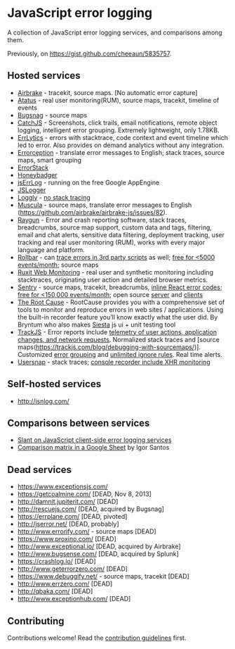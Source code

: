 JavaScript error logging
========================

A collection of JavaScript error logging services, and comparisons among them.

Previously, on <https://gist.github.com/cheeaun/5835757>.

Hosted services
---

- [Airbrake](https://www.airbrake.io/) - tracekit, source maps. [No automatic error capture]
- [Atatus](https://www.atatus.com/) - real user monitoring(RUM), source maps, tracekit, timeline of events
- [Bugsnag](https://bugsnag.com/) - source maps
- [CatchJS](https://www.catchjs.com) - Screenshots, click trails, email notifications, remote object logging, intelligent error grouping. Extremely lightweight, only 1.78KB.
- [ErrLytics](https://errlytics.com/) - errors with stacktrace, code context and event timeline which led to error. Also provides on demand analytics without any integration.
- [Errorception](http://errorception.com/) - translate error messages to English; stack traces, source maps, smart grouping
- [ErrorStack](http://www.errorstack.com/)
- [Honeybadger](https://www.honeybadger.io/)
- [jsErrLog](http://jserrlog.appspot.com/) - running on the free Google AppEngine
- [JSLogger](http://jslogger.com/)
- [Loggly](https://www.loggly.com/docs/javascript/) - [no stack tracing](https://github.com/loggly/loggly-jslogger/issues/24)
- [Muscula](http://www.muscula.com/) - source maps, translate error messages to English
(https://github.com/airbrake/airbrake-js/issues/82).
- [Raygun](https://raygun.com/) - Error and crash reporting software, stack traces, breadcrumbs, source map support, custom data and tags, filtering, email and chat alerts, sensitive data filtering, deployment tracking, user tracking and real user monitoring (RUM), works with every major language and platform.
- [Rollbar](https://rollbar.com/) - can [trace errors in 3rd party scripts](https://github.com/rollbar/rollbar.js/issues/108#issuecomment-121448333) as well; [free for <5000 events/month](https://rollbar.com/pricing/); source maps
- [Ruxit Web Monitoring](https://ruxit.com/web-monitoring/) - real user and synthetic monitoring including stacktraces, originating user action and detailed browser metrics.
- [Sentry](https://www.sentry.io/) - source maps, tracekit, breadcrumbs, [inline React error codes](https://blog.sentry.io/2016/08/10/react-minified-errors.html); [free for <150,000 events/month](https://sentry.io/pricing); open source [server](https://github.com/getsentry/sentry) and [clients](https://github.com/getsentry/raven-js)
- [The Root Cause](https://therootcause.io/) - RootCause provides you with a comprehensive set of tools to monitor and reproduce errors in web sites / applications. Using the built-in recorder feature you’ll know exactly what the user did. By Bryntum who also makes [Siesta](https://www.bryntum.com/products/siesta/) js ui + unit testing tool
- [TrackJS](https://trackjs.com/) - Error reports include [telemetry of user actions, application changes, and network requests](https://trackjs.com/blog/even-better-javascript-error-reports/). Normalized stack traces and [source maps(https://trackjs.com/blog/debugging-with-sourcemaps/)]. Customized [error grouping](https://trackjs.com/blog/error-groupings/) and [unlimited ignore rules](https://trackjs.com/blog/announcing-trackjs-ignore/). Real time alerts.
- [Usersnap](http://usersnap.com/) - stack traces; [console recorder include XHR monitoring](https://usersnap.com/features/console-recorder)


Self-hosted services
--------------------
- http://jsnlog.com/


Comparisons between services
----------------------------

* [Slant on JavaScript client-side error logging services](http://www.slant.co/topics/2615/~what-are-the-best-javascript-client-side-error-logging-services)
* [Comparison matrix in a Google Sheet](https://docs.google.com/spreadsheets/d/1IAurU073WiEr8hLeRu6rU_ilX-gaSOXfluXjUlTcQhc/edit#gid=0) by Igor Santos


Dead services
---

- https://www.exceptionsjs.com/
- https://getcoalmine.com/ [DEAD, Nov 8, 2013]
- http://damnit.jupiterit.com/ [DEAD]
- http://rescuejs.com/ [DEAD, acquired by Bugsnag]
- https://errplane.com/ [DEAD, pivoted]
- http://jserror.net/ [DEAD, probably]
- http://www.errorify.com/ - source maps [DEAD]
- https://www.proxino.com/ [DEAD]
- http://www.exceptional.io/ [DEAD, acquired by Airbrake]
- http://www.bugsense.com/ [DEAD, acquired by Splunk]
- https://crashlog.io/ [DEAD]
- http://www.geterrorzero.com/ [DEAD]
- https://www.debuggify.net/ - source maps, tracekit [DEAD]
- http://www.errzero.com/ [DEAD]
- http://qbaka.com/ [DEAD]
- http://www.exceptionhub.com/ [DEAD]

Contributing
---

Contributions welcome! Read the [contribution guidelines](CONTRIBUTING.md) first.
